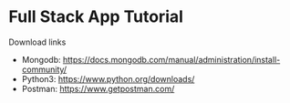 # Full Stack App Tutorial

Download links

- Mongodb: https://docs.mongodb.com/manual/administration/install-community/
- Python3: https://www.python.org/downloads/
- Postman: https://www.getpostman.com/
